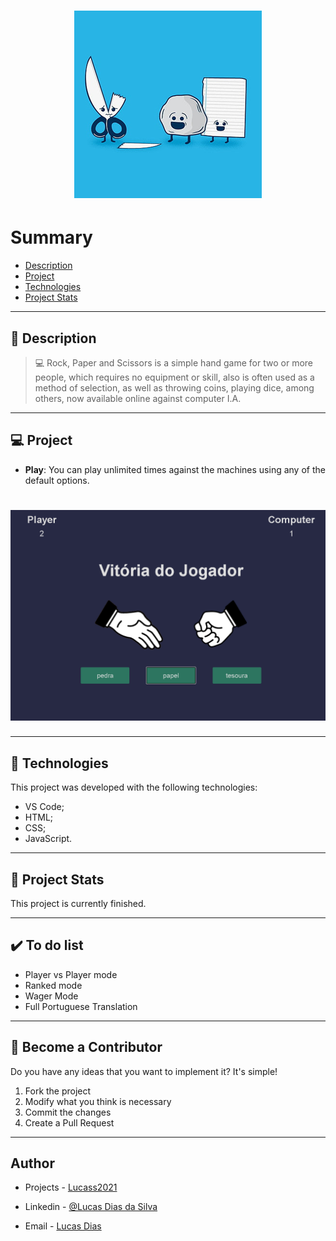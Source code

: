 <h1 align="center">
    <img src="./assets/logo05.png"/>
</h1>

# Summary

- [Description](#📝-Description)
- [Project](#💻-Project)
- [Technologies](#🚀-Technologies)
- [Project Stats](#🎯-Project-Stats)

---

## 📝 Description

>💻 Rock, Paper and Scissors  is a simple hand game for two or more people, which requires no equipment or skill, also is often used as a method of selection, 
as well as throwing coins, playing dice, among others, now available online against computer I.A.



---

## 💻 Project

* <b>Play</b>: You can play unlimited times against the machines using any of the default options.


<h1 align="center">
    <img src="./assets/read00.PNG"/>
</h1>



---

## 🚀 Technologies
This project was developed with the following technologies:
* VS Code;
* HTML;
* CSS;
* JavaScript.



---

## 🎯 Project Stats

This project is currently finished.


---

## :heavy_check_mark: To do list

- Player vs Player mode
- Ranked mode
- Wager Mode
- Full Portuguese Translation

---

## :handshake: Become a Contributor

Do you have any ideas that you want to implement it? It's simple!

1. Fork the project
2. Modify what you think is necessary
3. Commit the changes
4. Create a Pull Request

---

## Author

- Projects - [Lucass2021](https://github.com/Lucass2021)

- Linkedin - [@Lucas Dias da Silva](https://www.linkedin.com/in/lucas-dias-da-silva-118954199/)

- Email - [Lucas Dias](mailto:lucas.allx@hotmail.com")
